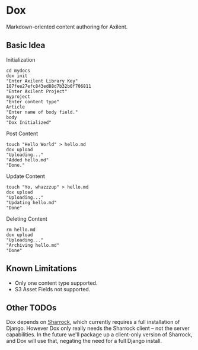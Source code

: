 Dox
===

Markdown-oriented content authoring for Axilent.

Basic Idea
----

Initialization

	cd mydocs
	dox init
	"Enter Axilent Library Key"
	187fee27efc843ed88d7b32b0f706811
	"Enter Axilent Project"
	myproject
	"Enter content type"
	Article
	"Enter name of body field."
	body
	"Dox Initialized"
	
Post Content

	touch "Hello World" > hello.md
	dox upload
	"Uploading..."
	"Added hello.md"
	"Done."

Update Content
	
	touch "Yo, whazzzup" > hello.md
	dox upload
	"Uploading..."
	"Updating hello.md"
	"Done"
	
Deleting Content
	
	rm hello.md
	dox upload
	"Uploading..."
	"Archiving hello.md"
	"Done"
	
Known Limitations
---

* Only one content type supported.
* S3 Asset Fields not supported.

Other TODOs
---

Dox depends on [Sharrock](http://github.com/Axilent/sharrock), which currently requires a full installation of Django.  However Dox only really needs the Sharrock client – not the server capabilities.  In the future we'll package up a client-only version of Sharrock, and Dox will use that, negating the need for a full Django install.


